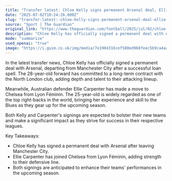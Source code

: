 ```yaml
---
title: "Transfer latest: Chloe Kelly signs permanent Arsenal deal, Ellie Carpenter joins Chelsea"
date: "2025-07-02T10:24:26.000Z"
slug: "transfer-latest:-chloe-kelly-signs-permanent-arsenal-deal-ellie-carpenter-joins-chelsea"
source: "Sport | The Guardian"
original_link: "https://www.theguardian.com/football/2025/jul/02/chloe-kelly-signs-arsenal-permanent-deal"
description: "Chloe Kelly has officially signed a permanent deal with Arsenal after a successful loan spell at Manchester City, while Ellie Carpenter has made a move to Chelsea from Lyon Féminin. Kelly, a 28-year-old forward, adds depth to Arsenal's attacking lineup, while Carpenter, a top right-back, brings her experience and skill to Chelsea's defense. Both signings are expected to have a significant impact on their new teams as they aim for success in their respective leagues."
mode: "summarize"
used_openai: "true"
image: "https://i.guim.co.uk/img/media/7e1904316cef580ed968feec5b9ca4aad1cbfeff/0_102_6682_5346/master/6682.jpg?width=1200&height=630&quality=85&auto=format&fit=crop&overlay-align=bottom%2Cleft&overlay-width=100p&overlay-base64=L2ltZy9zdGF0aWMvb3ZlcmxheXMvdGctZGVmYXVsdC5wbmc&enable=upscale&s=17bd4fadcbbb3104abefa349fbc4d6d7"
---
```


In the latest transfer news, Chloe Kelly has officially signed a permanent deal with Arsenal, departing from Manchester City after a successful loan spell. The 28-year-old forward has committed to a long-term contract with the North London club, adding depth and talent to their attacking lineup.

Meanwhile, Australian defender Ellie Carpenter has made a move to Chelsea from Lyon Féminin. The 25-year-old is widely regarded as one of the top right-backs in the world, bringing her experience and skill to the Blues as they gear up for the upcoming season.

Both Kelly and Carpenter's signings are expected to bolster their new teams and make a significant impact as they strive for success in their respective leagues.

Key Takeaways:
- Chloe Kelly has signed a permanent deal with Arsenal after leaving Manchester City.
- Ellie Carpenter has joined Chelsea from Lyon Féminin, adding strength to their defensive line.
- Both signings are anticipated to enhance their teams' performances in the upcoming season.